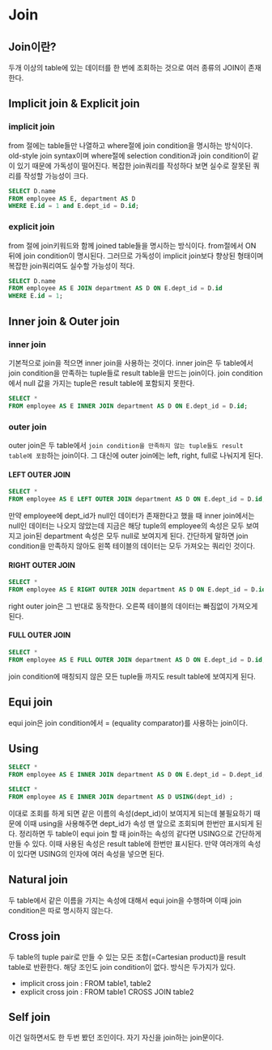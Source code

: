 # Join

## Join이란?
두개 이상의 table에 있는 데이터를 한 번에 조회하는 것으로 여러 종류의 JOIN이 존재한다. 

## Implicit join & Explicit join

### implicit join
from 절에는 table들만 나열하고 where절에 join condition을 명시하는 방식이다. old-style join syntax이며 where절에 selection condition과 join condition이 같이 있기 때문에 가독성이 떨어진다. 복잡한 join쿼리를 작성하다 보면 실수로 잘못된 쿼리를 작성할 가능성이 크다.  

```SQL
SELECT D.name
FROM employee AS E, department AS D
WHERE E.id = 1 and E.dept_id = D.id;
```

### explicit join
from 절에 join키워드와 함께 joined table들을 명시하는 방식이다. from절에서 ON 뒤에 join condition이 명시된다. 그러므로 가독성이 implicit join보다 향상된 형태이며 복잡한 join쿼리여도 실수할 가능성이 적다.

```SQL
SELECT D.name
FROM employee AS E JOIN department AS D ON E.dept_id = D.id
WHERE E.id = 1;
```

## Inner join & Outer join

### inner join
기본적으로 join을 적으면 inner join을 사용하는 것이다. inner join은 두 table에서 join condition을 만족하는 tuple들로 result table을 만드는 join이다. join condition에서 null 값을 가지는 tuple은 result table에 포함되지 못한다.

```SQL
SELECT *
FROM employee AS E INNER JOIN department AS D ON E.dept_id = D.id;
```

### outer join
outer join은 두 table에서 `join condition을 만족하지 않는 tuple들도 result table에 포함`하는 join이다. 그 대신에 outer join에는 left, right, full로 나눠지게 된다.

#### LEFT OUTER JOIN
```SQL
SELECT *
FROM employee AS E LEFT OUTER JOIN department AS D ON E.dept_id = D.id;
```
만약 employee에 dept_id가 null인 데이터가 존재한다고 했을 때 inner join에서는 null인 데이터는 나오지 않았는데 지금은 해당 tuple의 employee의 속성은 모두 보여지고 join된 department 속성은 모두 null로 보여지게 된다. 간단하게 말하면 join condition을 만족하지 않아도 왼쪽 테이블의 데이터는 모두 가져오는 쿼리인 것이다.

#### RIGHT OUTER JOIN
```SQL
SELECT *
FROM employee AS E RIGHT OUTER JOIN department AS D ON E.dept_id = D.id;
```
right outer join은 그 반대로 동작한다. 오른쪽 테이블의 데이터는 빠짐없이 가져오게 된다.

#### FULL OUTER JOIN
```SQL
SELECT *
FROM employee AS E FULL OUTER JOIN department AS D ON E.dept_id = D.id;
```
join condition에 매칭되지 않은 모든 tuple들 까지도 result table에 보여지게 된다.

## Equi join
equi join은 join condition에서 = (equality comparator)를 사용하는 join이다.

## Using
```SQL
SELECT *
FROM employee AS E INNER JOIN department AS D ON E.dept_id = D.dept_id;

SELECT *
FROM employee AS E INNER JOIN department AS D USING(dept_id) ;
```
이대로 조회를 하게 되면 같은 이름의 속성(dept_id)이 보여지게 되는데 불필요하기 때문에 이때 using을 사용해주면 dept_id가 속성 맨 앞으로 조회되며 한번만 표시되게 된다. 정리하면 두 table이 equi join 할 때 join하는 속성의 같다면 USING으로 간단하게 만들 수 있다. 이때 사용된 속성은 result table에 한번만 표시된다. 만약 여러개의 속성이 있다면 USING의 인자에 여러 속성을 넣으면 된다.

## Natural join
두 table에서 같은 이름을 가지는 속성에 대해서 equi join을 수행하며 이때 join condition은 따로 명시하지 않는다.

## Cross join
두 table의 tuple pair로 만들 수 있는 모든 조합(=Cartesian product)을 result table로 반환한다. 해당 조인도 join condition이 없다. 방식은 두가지가 있다.
- implicit cross join : FROM table1, table2
- explicit cross join : FROM table1 CROSS JOIN table2

## Self join
이건 일하면서도 한 두번 봤던 조인이다. 자기 자신을 join하는 join문이다.